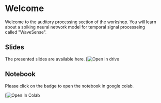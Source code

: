 # Welcome 
Welcome to the auditory processing section of the workshop. 
You will learn about a spiking neural network model for temporal signal processeing called "WaveSense".

 
## Slides

The presented slides are available here.
[![Open in drive](https://docs.google.com/presentation/d/1aLmFT3qadQmQ6j2z9wnlGJYzTZLybHKf/edit?usp=sharing&ouid=106136795712502371730&rtpof=true&sd=true)


## Notebook 
Please click on the badge to open the notebook in google colab.

[![Open In Colab](https://colab.research.google.com/drive/1pJD3huEmeYLQtE9hTu2n8NwYUcMEgRsI?usp=sharing)

